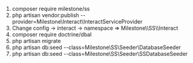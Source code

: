 <ol>
<li>composer require milestone/ss</li>
<li>php artisan vendor:publish --provider=Milestone\Interact\InteractServiceProvider</li>
<li>Change config -> interact -> namespace => Milestone\\SS\\Interact</li>
<li>composer require doctrine/dbal</li>
<li>php artisan migrate</li>
<li>php artisan db:seed --class=Milestone\SS\Seeder\DatabaseSeeder</li>
<li>php artisan db:seed --class=Milestone\SS\Seeder\SSDatabaseSeeder</li>
</ol>